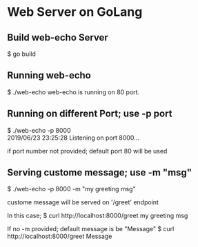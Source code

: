 # Web Server on GoLang

## Build web-echo Server

  $ go build

## Running web-echo

  $ ./web-echo 
  web-echo is running on 80 port.

## Running on different Port; use -p port
  $ ./web-echo -p 8000                     
  2019/06/23 23:25:28 Listening on port 8000...

if port number not provided; default port 80 will be used

## Serving custome message; use -m "msg"
  $ ./web-echo -p 8000 -m "my greeting msg"

custome message will be served on '/greet' endpoint

In this case; 
  $ curl http://localhost:8000/greet
  my greeting msg                                                                                                           

If no -m provided; default message is be "Message"
  $ curl http://localhost:8000/greet
  Message   
